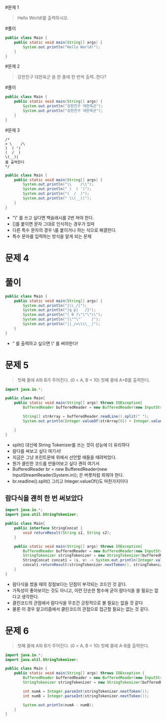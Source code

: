 #문제 1
> Hello World!를 출력하시오.

#풀이
~~~java
public class Main {
	public static void main(String[] args) {
        System.out.println("Hello World!");
	}
}
~~~

#문제 2
> 강한친구 대한육군 을 한 줄에 한 번씩 출력..한다?

#풀이
~~~java
public class Main {
	public static void main(String[] args) {
        System.out.println("강한친구 대한육군");
        System.out.println("강한친구 대한육군");
	}
}
~~~

#문제 3
~~~
/*
> \    /\
)  ( ')
(  /  )
\(__)| 
를 출력한다
*/
~~~

~~~java
public class Main {
    public static void main(String[] args) {
        System.out.println("\\    /\\");
        System.out.println(" )  ( ')");
        System.out.println("(  /  )");
        System.out.println(" \\(__)|");
    }
}
~~~
* "\\" 를 쓰고 싶다면 백슬래시를 2번 쳐야 한다.
* []를 붙이면 문자 그대로 인식하는 경우가 있따
* 다른 특수 문자의 경우 \\를 붙이거나 하는 식으로 해결한다.
* 특수 문자를 입력하는 방식을 알게 되는 문제


# 문제 4
# 풀이
~~~java
public class Main {
    public static void main(String[] args) {
        System.out.println("|\\_/|");
        System.out.println("|q p|   /}");
        System.out.println("( 0 )\"\"\"\\");
        System.out.println("|\"^\"`    |");
        System.out.println("||_/=\\\\__|");
    }
}
~~~
* " 를 출력하고 싶으면 \\" 를 써야한다!

# 문제 5
> 첫째 줄에 A와 B가 주어진다. (0 < A, B < 10)
> 첫째 줄에 A+B를 출력한다.

~~~java
import java.io.*;

public class Main{
    public static void main(String[] args) throws IOException{
        BufferedReader bufferedReader = new BufferedReader(new InputStreamReader(System.in));

        String[] strArray = bufferedReader.readLine().split(" ");
        System.out.println(Integer.valueOf(strArray[0]) + Integer.valueOf(strArray[1]));

    }
}
~~~
* split() 대신에 String Tokenizer를 쓰는 것이 성능에 더 유리하다
* 람다를 써보고 싶다 여기서!
* 지금은 그냥 프린트문에 위에서 선언할 애들을 때려박았다.
* 뭔가 클린한 코드를 만들어보고 싶다 괜히 여기서
* BufferedReader br = new BufferedReader(new InputStreamReader(System.in)); 은 버릇처럼 외워야 한다.
* br.readline().split() 그리고 Integer.valueOf()도 마찬가지이다

## 람다식을 괜히 한 번 써보았다
~~~java
import java.io.*;
import java.util.StringTokenizer;

public class Main{
    public interface StringConcat {
        void returnResult(String s1, String s2);
    }

    public static void main(String[] args) throws IOException{
        BufferedReader bufferedReader = new BufferedReader(new InputStreamReader(System.in));
        StringTokenizer stringTokenizer = new StringTokenizer(bufferedReader.readLine(), " ");
        StringConcat concat1 = (s, v) -> System.out.println(Integer.valueOf(s) + Integer.valueOf(v));
        concat1.returnResult(stringTokenizer.nextToken(), stringTokenizer.nextToken());
    }
}
~~~
* 람다식을 썼을 때의 장점보다는 단점이 부각되는 코드인 것 같다.
* 가독성이 좋아보이는 것도 아니고, 이런 단순한 함수에 굳이 람다식을 쓸 필요는 없다고 생각한다.
* 클린코드의 관점에서 람다식을 무조건 긍정적으로 볼 필요는 없을 것 같다
* 물론 이 경우 알고리즘에서 클린코드의 관점으로 접근할 필요는 없는 것 같다.

# 문제 6
> 첫째 줄에 A와 B가 주어진다. (0 < A, B < 10)
> 첫째 줄에 A-B를 출력한다.
~~~java
import java.io.*;
import java.util.StringTokenizer;

public class Main {
    public static void main(String[] args) throws IOException {
        BufferedReader bufferedReader = new BufferedReader(new InputStreamReader(System.in));
        StringTokenizer stringTokenizer = new StringTokenizer(bufferedReader.readLine(), " ");

        int numA = Integer.parseInt(stringTokenizer.nextToken());
        int numB = Integer.parseInt(stringTokenizer.nextToken());

        System.out.println(numA - numB);
    }
}
~~~